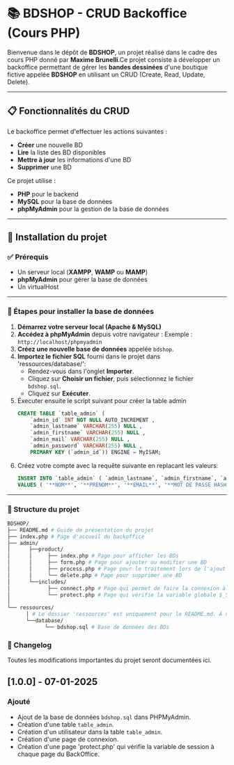 # 📚 BDSHOP - CRUD Backoffice (Cours PHP) 

 Bienvenue dans le dépôt de **BDSHOP**, un projet réalisé dans le cadre des cours PHP donné par **Maxime Brunelli**.Ce projet consiste à développer un backoffice permettant de gérer les **bandes dessinées** d'une boutique fictive appelée **BDSHOP** en utilisant un CRUD (Create, Read, Update, Delete). 
 
---
## 📋 Fonctionnalités du CRUD

Le backoffice permet d'effectuer les actions suivantes :

- **Créer** une nouvelle BD
- **Lire** la liste des BD disponibles
- **Mettre à jour** les informations d'une BD
- **Supprimer** une BD

 Ce projet utilise : 
 
- **PHP** pour le backend
- **MySQL** pour la base de données
- **phpMyAdmin** pour la gestion de la base de données 
--- 
 ## 🚀 Installation du projet 

 ### ✅ Prérequis
 
- Un serveur local (**XAMPP**, **WAMP** ou **MAMP**)
- **phpMyAdmin** pour gérer la base de données 
- Un virtualHost
--- 
 ### 📂 Étapes pour installer la base de données 
 
1. **Démarrez votre serveur local (Apache & MySQL)**
2. **Accédez à phpMyAdmin** depuis votre navigateur : 
 Exemple : `http://localhost/phpmyadmin` 
1. **Créez une nouvelle base de données** appelée `bdshop`.
2. **Importez le fichier SQL** fourni dans le projet  dans 'ressources/database/': 
	- Rendez-vous dans l'onglet **Importer**.
	- Cliquez sur **Choisir un fichier**, puis sélectionnez le fichier `bdshop.sql`. 
	- Cliquez sur **Exécuter**. 
3. Éxecuter ensuite le script suivant pour créer la table admin 
    ```SQL
    CREATE TABLE `table_admin` (
        `admin_id` INT NOT NULL AUTO_INCREMENT , 
        `admin_lastname` VARCHAR(255) NULL , 
        `admin_firstname` VARCHAR(255) NULL , 
        `admin_mail` VARCHAR(255) NULL , 
        `admin_password` VARCHAR(255) NULL , 
        PRIMARY KEY (`admin_id`)) ENGINE = MyISAM;

    ```
4. Créez votre compte avec la requête suivante en replacant les valeurs:
	```SQL
	INSERT INTO `table_admin` ( `admin_lastname`, `admin_firstname`, `admin_mail`, `admin_password`) 
    VALUES ( '**NOM**', '**PRENOM**', '**EMAIL**', '**MOT DE PASSE HASHÉ**');
	```
--- 
 ### 📂 Structure du projet 
 ```bash
BDSHOP/ 
├── README.md # Guide de présentation du projet
├── index.php # Page d'accueil du backoffice 
├── admin/
│      ├──product/
│      │     ├── index.php # Page pour afficher les BDs 
│      │     ├── form.php # Page pour ajouter ou modifier une BD
│      │     ├── process.php # Page pour le traitement lors de l'ajout ou la modification d'une BD
│      │     └── delete.php # Page pour supprimer une BD
│      └──includes/
│            ├── connect.php # Page qui permet de faire la connexion à la base de données
│            └── protect.php # Page qui vérifie la variable globale $_SESSION
│   
└── ressources/
       │ # Le dossier 'ressources' est uniquement pour le README.md. À ne pas prendre en compte pour l'exercice.
       └──database/
             └── bdshop.sql # Base de données des BDs
```

### 📝 Changelog

Toutes les modifications importantes du projet seront documentées ici.  

## [1.0.0] - 07-01-2025
### Ajouté
- Ajout de la base de données `bdshop.sql` dans PHPMyAdmin.
- Création d'une table `table_admin`.
- Création d'un utilisateur dans la table `table_admin`.
- Création d'une page de connexion.
- Création d'une page 'protect.php' qui vérifie la variable de session à chaque page du BackOffice.

